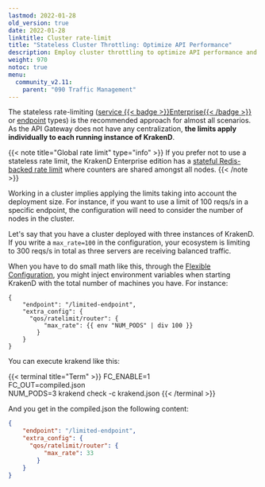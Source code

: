 ```yaml
---
lastmod: 2022-01-28
old_version: true
date: 2022-01-28
linktitle: Cluster rate-limit
title: "Stateless Cluster Throttling: Optimize API Performance"
description: Employ cluster throttling to optimize API performance and prevent overload scenarios through KrakenD
weight: 970
notoc: true
menu:
  community_v2.11:
    parent: "090 Traffic Management"
---
```

The stateless rate-limiting ([service {{< badge >}}Enterprise{{< /badge >}}
](/docs/enterprise/service-settings/service-rate-limit/) or [endpoint](/docs/v2.11/endpoints/rate-limit/) types) is the recommended approach for almost all scenarios. As the API Gateway does not have any centralization, **the limits apply individually to each running instance of KrakenD**.

{{< note title="Global rate limit" type="info" >}}
If you prefer not to use a stateless rate limit, the KrakenD Enterprise edition has a [stateful Redis-backed rate limit](/docs/enterprise/throttling/global-rate-limit/) where counters are shared amongst all nodes.
{{< /note >}}

Working in a cluster implies applying the limits taking into account the deployment size. For instance, if you want to use a limit of 100 reqs/s in a specific endpoint, the configuration will need to consider the number of nodes in the cluster.

Let's say that you have a cluster deployed with three instances of KrakenD. If you write a `max_rate=100` in the configuration, your ecosystem is limiting to 300 reqs/s in total as three servers are receiving balanced traffic.

When you have to do small math like this, through the [Flexible Configuration](/docs/v2.11/configuration/flexible-config/), you might inject environment variables when starting KrakenD with the total number of machines you have. For instance:

```tpl
{
    "endpoint": "/limited-endpoint",
    "extra_config": {
      "qos/ratelimit/router": {
          "max_rate": {{ env "NUM_PODS" | div 100 }}
        }
    }
}
```

You can execute krakend like this:

{{< terminal title="Term" >}}
FC_ENABLE=1 \
FC_OUT=compiled.json \
NUM_PODS=3 krakend check -c krakend.json
{{< /terminal >}}


And you get in the compiled.json the following content:

```json
{
    "endpoint": "/limited-endpoint",
    "extra_config": {
      "qos/ratelimit/router": {
          "max_rate": 33
        }
    }
}
```
